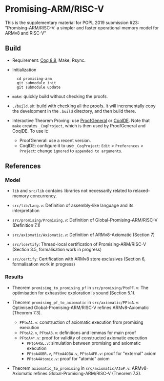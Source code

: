 # Promising-ARM/RISC-V

This is the supplementary material for POPL 2019 submission #23: "Promising-ARM/RISC-V: a simpler and faster operational memory model for ARMv8 and RISC-V"

## Build

- Requirement: [Coq 8.8](https://coq.inria.fr/download), Make, Rsync.

- Initialization

        cd promising-arm
        git submodule init
        git submodule update

- `make`: quickly build without checking the proofs.

- `./build.sh`: build with checking all the proofs.  It will incrementally copy the development in the `.build` directory, and then build there.

- Interactive Theorem Proving: use [ProofGeneral](https://proofgeneral.github.io/) or [CoqIDE](https://coq.inria.fr/download).
  Note that `make` creates `_CoqProject`, which is then used by ProofGeneral and CoqIDE. To use it:
    + ProofGeneral: use a recent version.
    + CoqIDE: configure it to use `_CoqProject`: `Edit` > `Preferences` > `Project`: change `ignored` to `appended to arguments`.

## References

### Model

- `lib` and `src/lib` contains libraries not necessarily related to relaxed-memory concurrency.

- `src/lib/Lang.v`: Definition of assembly-like language and its interpretation

- `src/promising/Promising.v`: Definition of Global-Promising-ARM/RISC-V (Definition 7.1)

- `src/axiomatic/Axiomatic.v`: Definition of ARMv8-Axiomatic (Section 7)

- `src/lcertify`: Thread-local certification of Promising-ARM/RISC-V (Section 3.5, formalisation work in progress)

- `src/certify`: Certification with ARMv8 store exclusives (Section 6, formalisation work in progress)

### Results

- Theorem `promising_to_promising_pf` in `src/promising/PtoPF.v`:
  The optimisation for exhaustive exploration is sound (Section 5.1).

- Theorem `promising_pf_to_axiomatic` in `src/axiomatic/PFtoA.v`:
  Optimised Global-Promising-ARM/RISC-V refines ARMv8-Axiomatic (Theorem 7.3).

    + `PFtoA1.v`: construction of axiomatic execution from promising execution
    + `PFtoA2.v`, `PFtoA3.v`: definitions and lemmas for main proof
    + `PFtoA4*.v`: proof for validity of constructed axiomatic execution
        * `PFtoA4SL.v`: simulation between promising and axiomatic execution
        * `PFtoA4OBR.v`, `PFtoA4OBW.v`, `PFtoA4FR.v`: proof for "external" axiom
        * `PFtoA4Atomic.v`: proof for "atomic" axiom

- Theorem `axiomatic_to_promising` in `src/axiomatic/AtoP.v`:
  ARMv8-Axiomatic refines Global-Promising-ARM/RISC-V (Theorem 7.3).
